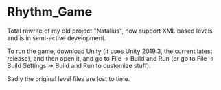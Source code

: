 # Rhythm_Game
Total rewrite of my old project "Natalius", now support XML based levels and is in semi-active development.

To run the game, download Unity (it uses Unity 2019.3, the current latest release), and then open it, and go to 
File -> Build and Run (or go to File -> Build Settings -> Build and Run to customize stuff).

Sadly the original level files are lost to time.
